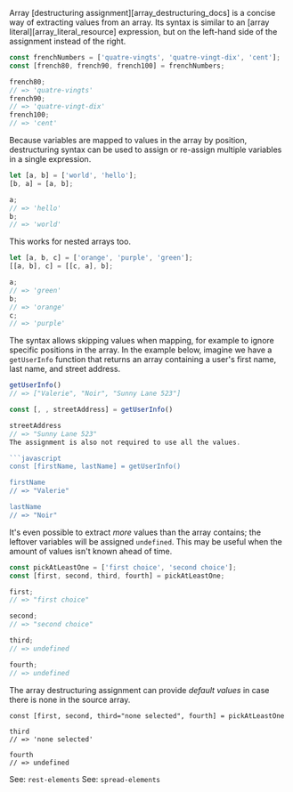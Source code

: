 Array [destructuring assignment][array_destructuring_docs] is a concise way of extracting values from an array. Its syntax is similar to an [array literal][array_literal_resource] expression, but on the left-hand side of the assignment instead of the right.

```javascript
const frenchNumbers = ['quatre-vingts', 'quatre-vingt-dix', 'cent'];
const [french80, french90, french100] = frenchNumbers;

french80;
// => 'quatre-vingts'
french90;
// => 'quatre-vingt-dix'
french100;
// => 'cent'
```

Because variables are mapped to values in the array by position, destructuring syntax can be used to assign or re-assign multiple variables in a single expression.

```javascript
let [a, b] = ['world', 'hello'];
[b, a] = [a, b];

a;
// => 'hello'
b;
// => 'world'
```

This works for nested arrays too.

```javascript
let [a, b, c] = ['orange', 'purple', 'green'];
[[a, b], c] = [[c, a], b];

a;
// => 'green'
b;
// => 'orange'
c;
// => 'purple'
```

The syntax allows skipping values when mapping, for example to ignore specific positions in the array.
In the example below, imagine we have a `getUserInfo` function that returns an array containing a user's first name, last name, and street address.

````javascript
getUserInfo()
// => ["Valerie", "Noir", "Sunny Lane 523"]

const [, , streetAddress] = getUserInfo()

streetAddress
// => "Sunny Lane 523"
The assignment is also not required to use all the values.

```javascript
const [firstName, lastName] = getUserInfo()

firstName
// => "Valerie"

lastName
// => "Noir"
````

It's even possible to extract _more_ values than the array contains; the leftover variables will be assigned `undefined`. This may be useful when the amount of values isn't known ahead of time.

```javascript
const pickAtLeastOne = ['first choice', 'second choice'];
const [first, second, third, fourth] = pickAtLeastOne;

first;
// => "first choice"

second;
// => "second choice"

third;
// => undefined

fourth;
// => undefined
```

The array destructuring assignment can provide _default values_ in case there is none in the source array.

```
const [first, second, third="none selected", fourth] = pickAtLeastOne

third
// => 'none selected'

fourth
// => undefined
```

See: `rest-elements`
See: `spread-elements`
